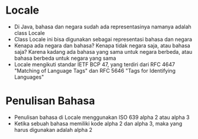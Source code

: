 # Locale

- Di Java, bahasa dan negara sudah ada representasinya namanya adalah class Locale
- Class Locale ini bisa digunakan sebagai representasi bahasa dan negara
- Kenapa ada negara dan bahasa? Kenapa tidak negara saja, atau bahasa saja? Karena kadang ada bahasa yang sama untuk negara berbeda, atau bahasa berbeda untuk negara yang sama
- Locale mengikuti standar IETF BCP 47, yang terdiri dari RFC 4647 "Matching of Language Tags" dan RFC 5646 "Tags for Identifying Languages"

# Penulisan Bahasa

- Penulisan bahasa di Locale menggunakan ISO 639 alpha 2 atau alpha 3
- Ketika sebuah bahasa memiliki kode alpha 2 dan alpha 3, maka yang harus digunakan adalah alpha 2